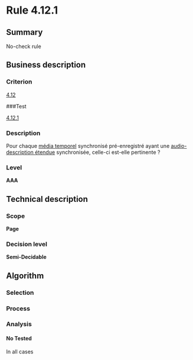 # Rule 4.12.1

## Summary

No-check rule

## Business description

### Criterion

[4.12](http://references.modernisation.gouv.fr/referentiel-technique-0#crit-4-12)

###Test

[4.12.1](http://references.modernisation.gouv.fr/referentiel-technique-0#test-4-12-1)

### Description

Pour chaque <a href="http://references.modernisation.gouv.fr/sites/default/files/RGAA3_RC2-1/glossaire.htm#mMediaTemp">m&eacute;dia temporel</a> synchronis&eacute; pr&eacute;-enregistr&eacute; ayant une <a href="http://references.modernisation.gouv.fr/sites/default/files/RGAA3_RC2-1/glossaire.htm#mAudioDescE">audio-description &eacute;tendue</a> synchronis&eacute;e, celle-ci est-elle pertinente ?

### Level

**AAA**

## Technical description

### Scope

**Page**

### Decision level

**Semi-Decidable**

## Algorithm

### Selection

### Process

### Analysis

#### No Tested 

In all cases
